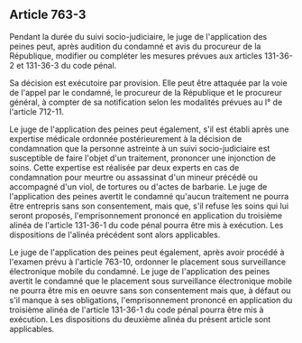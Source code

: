 Article 763-3
----
Pendant la durée du suivi socio-judiciaire, le juge de l'application des peines
peut, après audition du condamné et avis du procureur de la République, modifier
ou compléter les mesures prévues aux articles 131-36-2 et 131-36-3 du code
pénal.

Sa décision est exécutoire par provision. Elle peut être attaquée par la voie de
l'appel par le condamné, le procureur de la République et le procureur général,
à compter de sa notification selon les modalités prévues au l° de l'article
712-11.

Le juge de l'application des peines peut également, s'il est établi après une
expertise médicale ordonnée postérieurement à la décision de condamnation que la
personne astreinte à un suivi socio-judiciaire est susceptible de faire l'objet
d'un traitement, prononcer une injonction de soins. Cette expertise est réalisée
par deux experts en cas de condamnation pour meurtre ou assassinat d'un mineur
précédé ou accompagné d'un viol, de tortures ou d'actes de barbarie. Le juge de
l'application des peines avertit le condamné qu'aucun traitement ne pourra être
entrepris sans son consentement, mais que, s'il refuse les soins qui lui seront
proposés, l'emprisonnement prononcé en application du troisième alinéa de
l'article 131-36-1 du code pénal pourra être mis à exécution. Les dispositions
de l'alinéa précédent sont alors applicables.

Le juge de l'application des peines peut également, après avoir procédé à
l'examen prévu à l'article 763-10, ordonner le placement sous surveillance
électronique mobile du condamné. Le juge de l'application des peines avertit le
condamné que le placement sous surveillance électronique mobile ne pourra être
mis en oeuvre sans son consentement mais que, à défaut ou s'il manque à ses
obligations, l'emprisonnement prononcé en application du troisième alinéa de
l'article 131-36-1 du code pénal pourra être mis à exécution. Les dispositions
du deuxième alinéa du présent article sont applicables.
